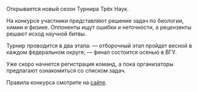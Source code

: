 Открывается новый сезон Турнира Трёх Наук.

На конкурсе участники представляют решение задач по биологии, химии и физике. Оппоненты ищут ошибки и неточности, а рецензенты решают исход научной битвы.

Турнир проводится в два этапа: — отборочный этап пройдет весной в каждом федеральном округе; — финал состоится осенью в ВГУ.

Уже скоро начнется регистрация команд, а пока организаторы предлагают ознакомиться со списком задач.

Правила конкурса смотрите на [сайте](https://iturnir.ru/students).